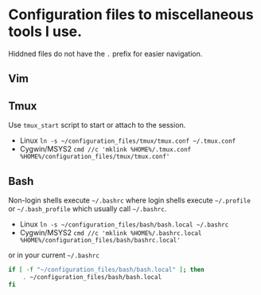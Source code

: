 # Configuration files to miscellaneous tools I use.
Hiddned files do not have the `.` prefix for easier navigation.

## Vim

## Tmux
Use `tmux_start` script to start or attach to the session.
 * Linux `ln -s ~/configuration_files/tmux/tmux.conf ~/.tmux.conf`
 * Cygwin/MSYS2 `cmd //c 'mklink %HOME%/.tmux.conf %HOME%/configuration_files/tmux/tmux.conf'`

## Bash
Non-login shells execute `~/.bashrc` where login shells
execute `~/.profile` or `~/.bash_profile` which usually call `~/.bashrc`.

 * Linux `ln -s ~/configuration_files/bash/bash.local ~/.bashrc`
 * Cygwin/MSYS2 `cmd //c 'mklink %HOME%/.bashrc.local %HOME%/configuration_files/bash/bashrc.local'`

or in your current `~/.bashrc`
```bash
if [ -f "~/configuration_files/bash/bash.local" ]; then
    . ~/configuration_files/bash/bash.local
fi
```
